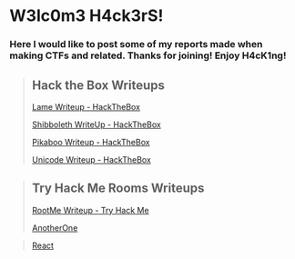 #           W3lc0m3 H4ck3rS!
### Here I would like to post some of my reports made when making CTFs and related. Thanks for joining! Enjoy H4cK1ng!

> ## Hack the Box Writeups
>
> [Lame Writeup - HackTheBox](/HackTheBox/Lame.md)
> 
> [Shibboleth WriteUp - HackTheBox](/HackTheBox/Shibboleth.md)
> 
> [Pikaboo Writeup - HackTheBox](/HackTheBox/Pikaboo.md)
>
> [Unicode Writeup - HackTheBox](/HackTheBox/Unicode.md)

> ## Try Hack Me Rooms Writeups
> 
> [RootMe Writeup - Try Hack Me](/RootMe.md)
> 
> [AnotherOne](/Algo.md)
> 

> [React](/React.js)
